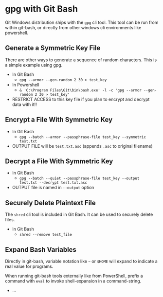 # gpg with Git Bash

Git Windows distribution ships with the `gpg` cli tool. 
This tool can be run from within git-bash, or directly from other windows cli environments like powershell.

## Generate a Symmetric Key File

There are other ways to generate a sequence of random characters. This is a simple example using gpg.

* In Git Bash
  *  `gpg --armor --gen-random 2 30 > test_key`
* In Powershell
  * `& 'C:\Program Files\Git\bin\bash.exe' -l -c 'gpg --armor --gen-random 2 30 > test_key'`
* RESTRICT ACCESS to this key file if you plan to encrypt and decrypt data with it!!

## Encrypt a File With Symmetric Key

* In Git Bash
  * `gpg --batch --armor --passphrase-file test_key --symmetric test.txt`
* OUTPUT FILE will be `test.txt.asc` (appends `.asc` to original filename)

## Decrypt a File With Symmetric Key

* In Git Bash
  * `gpg --batch --quiet --passphrase-file test_key --output test.txt --decrypt test.txt.asc`
* OUTPUT file is named in `--output` option

## Securely Delete Plaintext File

The `shred` cli tool is included in Git Bash. It can be used to securely delete files.

* In Git Bash
  * `shred --remove test_file`

## Expand Bash Variables

Directly in git-bash, variable notation like `~` or `$HOME` will expand
to indicate a real value for programs.

When running git-bash tools externally like from PowerShell, prefix a command with `eval`
to invoke shell-expansion in a command-string.

* ...
